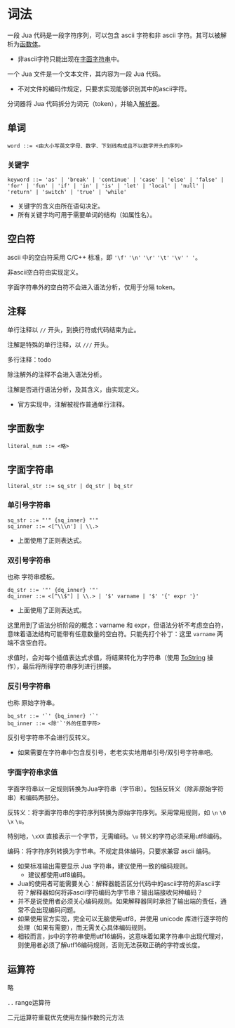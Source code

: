 词法
====

一段 Jua 代码是一段字符序列，可以包含 ascii 字符和非 ascii 字符。其可以被解析为[函数体](抽象操作.md#语句块)。
* 非ascii字符只能出现在[字面字符串](#字面字符串)中。

一个 Jua 文件是一个文本文件，其内容为一段 Jua 代码。
* 不对文件的编码作规定，只要求实现能够识别其中的ascii字符。

分词器将 Jua 代码拆分为词元（token），并输入[解析器](语法.md)。

## 单词
    word ::= <由大小写英文字母、数字、下划线构成且不以数字开头的序列>

### 关键字
    keyword ::= 'as' | 'break' | 'continue' | 'case' | 'else' | 'false' | 'for' | 'fun' | 'if' | 'in' | 'is' | 'let' | 'local' | 'null' | 'return' | 'switch' | 'true' | 'while'

* 关键字的含义由所在语句决定。
* 所有关键字均可用于需要单词的结构（如属性名）。

## 空白符
ascii 中的空白符采用 C/C++ 标准，即 `'\f'` `'\n'` `'\r'` `'\t'` `'\v'` `' '`。

非ascii空白符由实现定义。

字面字符串外的空白符不会进入语法分析，仅用于分隔 token。

## 注释
单行注释以 `//` 开头，到换行符或代码结束为止。

注解是特殊的单行注释，以 `///` 开头。

多行注释：todo

除注解外的注释不会进入语法分析。

注解是否进行语法分析，及其含义，由实现定义。
* 官方实现中，注解被视作普通单行注释。

## 字面数字
    literal_num ::= <略>

## 字面字符串
    literal_str ::= sq_str | dq_str | bq_str
### 单引号字符串
    sq_str ::= "'" {sq_inner} "'"
    sq_inner ::= <[^\\\n'] | \\.>
* 上面使用了正则表达式。
### 双引号字符串
也称 字符串模板。

    dq_str ::= '"' {dq_inner} '"'
    dq_inner ::= <[^\\$"] | \\.> | '$' varname | '$' '{' expr '}'

* 上面使用了正则表达式。

这里用到了语法分析阶段的概念：varname 和 expr，但语法分析不考虑空白符，意味着语法结构可能带有任意数量的空白符。只能先打个补丁：这里 `varname` 两端不含空白符。

求值时，会对每个插值表达式求值，将结果转化为字符串（使用 [ToString](抽象操作.md#tostring) 操作），最后将所得字符串序列进行拼接。
### 反引号字符串
也称 原始字符串。

    bq_str ::= '`' {bq_inner} '`'
    bq_inner ::= <除'`'外的任意字符>
反引号字符串不会进行反转义。
* 如果需要在字符串中包含反引号，老老实实地用单引号/双引号字符串吧。
<!-- * 或者考虑带定界符的原始字符串：``(...)``	````(...)````	``border(...)border`` -->

### 字面字符串求值
字面字符串以一定规则转换为Jua字符串（字节串）。包括反转义（除非原始字符串）和编码两部分。

反转义：将字面字符串的字符序列转换为原始字符序列。采用常用规则，如 `\n` `\0` `\x` `\u`。

特别地，`\xXX` 直接表示一个字节，无需编码。`\u` 转义的字符必须采用utf8编码。

编码：将字符序列转换为字节串。不规定具体编码，只要求兼容 ascii 编码。
* 如果标准输出需要显示 Jua 字符串，建议使用一致的编码规则。
    * 建议都使用utf8编码。
* Jua的使用者可能需要关心：解释器能否区分代码中的ascii字符的非ascii字符？解释器如何将非ascii字符编码为字节串？输出端接收何种编码？
* 并不是说使用者必须关心编码规则。如果解释器同时承担了输出端的责任，通常不会出现编码问题。
* 如果使用官方实现，完全可以无脑使用utf8，并使用 unicode 库进行逐字符的处理（如果有需要），而无需关心具体编码规则。
* 相较而言，js中的字符串使用utf16编码，这意味着如果字符串中出现代理对，则使用者必须了解utf16编码规则，否则无法获取正确的字符或长度。

## 运算符
略

`..` range运算符

二元运算符重载优先使用左操作数的元方法
